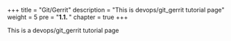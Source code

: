+++
title = "Git/Gerrit"
description = "This is devops/git_gerrit tutorial page"
weight = 5 
pre = "<b>1.1. </b>"
chapter = true
+++

This is a devops/git_gerrit tutorial page

